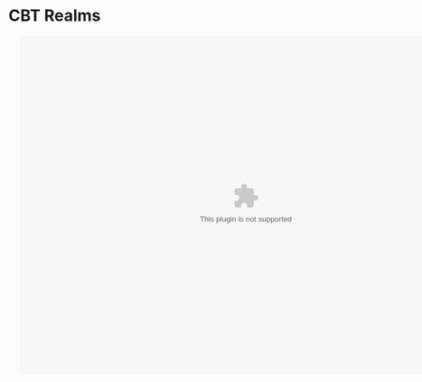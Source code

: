 <html>
  <head>
    <meta name="viewport" content="width=device-width, initial-scale=1">
    <title>CBT Realms</title>
    <h1>CBT Realms</h1>
  </head>
  <link href='https://fonts.googleapis.com/css?family=Alegreya SC' rel='stylesheet'>
  <style>
  </style>
  <link rel="stylesheet" href="index.css">
      <div class='ripple-background'>
      <div class='circle xxlarge shade1'></div>
      <div class='circle xlarge shade2'></div>
      <div class='circle large shade3'></div>
      <div class='circle mediun shade4'></div>
      <div class='circle small shade5'></div>
    </div>
  <center>
  <body>
    <object>
      <div style="position:relative;">
      <div style="position:absolute; top:0px; left:20px; z-index:1; padding:0px;">
      <embed src="https://cbtrealms.github.io/CBTRealms.swf" 
             width="800" 
             height="600" 
             pluginspace="http://www.macromedia.com/go/getflashplayer"
             >
      </div>
      </div>
    </body>
  </center>
</html>
